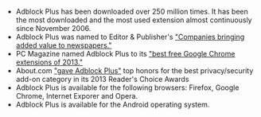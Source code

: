 * Adblock Plus has been downloaded over 250 million times. It has been the most downloaded and the most used extension almost continuously since November 2006. 
* Adblock Plus was named to Editor & Publisher's ["Companies bringing added value to newspapers."](http://www.editorandpublisher.com/Features/Article/Companies-Bringing-Added-Value-to-Newspapers)
* PC Magazine named Adblock Plus to its ["best free Google Chrome extensions of 2013."](http://www.pcmag.com/article2/0,2817,2406133,00.asp)
* About.com ["gave Adblock Plus"](http://browsers.about.com/od/allaboutwebbrowsers/ss/The-2013-Readers-Choice-Awards-Winners-Web-Browsers_7.htm) top honors for the best privacy/security add-on category in its 2013 Reader's Choice Awards
* Adblock Plus is available for the following browsers: Firefox, Google Chrome, Internet Exporer and Opera.
* Adblock Plus is available for the Android operating system.